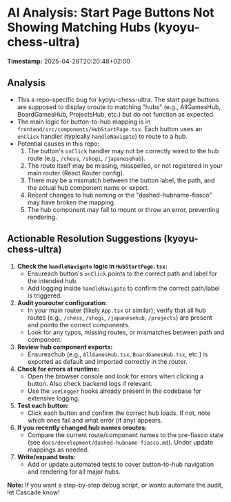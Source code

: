 # AI Analysis: Start Page Buttons Not Showing Matching Hubs (kyoyu-chess-ultra)

**Timestamp:** 2025-04-28T20:20:48+02:00

## Analysis
- This a repo-specific bug for kyoyu-chess-ultra. The start page buttons are supposed to display oroute to matching "hubs" (e.g., AllGamesHub, BoardGamesHub, ProjectsHub, etc.) but do not function as expected.
- The main logic for button-to-hub mapping is in `frontend/src/components/HubStartPage.tsx`. Each button uses an `onClick` handler (typically `handleNavigate`) to route to a hub.
- Potential causes in this repo:
  1. The button's `onClick` handler may not be correctly wired to the hub route (e.g., `/chess`, `/shogi`, `/japanesehub`).
  2. The route itself may be missing, misspelled, or not registered in your main router (React Router config).
  3. There may be a mismatch between the button label, the path, and the actual hub component name or export.
  4. Recent changes to hub naming or the "dashed-hubname-fiasco" may have broken the mapping.
  5. The hub component may fail to mount or throw an error, preventing rendering.

## Actionable Resolution Suggestions (kyoyu-chess-ultra)
1. **Check the `handleNavigate` logic in `HubStartPage.tsx`:**
   - Ensureach button's `onClick` points to the correct path and label for the intended hub.
   - Add logging inside `handleNavigate` to confirm the correct path/label is triggered.
2. **Audit yourouter configuration:**
   - In your main router (likely `App.tsx` or similar), verify that all hub routes (e.g., `/chess`, `/shogi`, `/japanesehub`, `/projects`) are present and pointo the correct components.
   - Look for any typos, missing routes, or mismatches between path and component.
3. **Review hub component exports:**
   - Ensureachub (e.g., `AllGamesHub.tsx`, `BoardGamesHub.tsx`, etc.) is exported as default and imported correctly in the router.
4. **Check for errors at runtime:**
   - Open the browser console and look for errors when clicking a button. Also check backend logs if relevant.
   - Use the `useLogger` hooks already present in the codebase for extensive logging.
5. **Test each button:**
   - Click each button and confirm the correct hub loads. If not, note which ones fail and what error (if any) appears.
6. **If you recently changed hub names oroutes:**
   - Compare the current route/component names to the pre-fiasco state (see `docs/development/dashed-hubname-fiasco.md`). Undor update mappings as needed.
7. **Write/expand tests:**
   - Add or update automated tests to cover button-to-hub navigation and rendering for all major hubs.

**Note:** If you want a step-by-step debug script, or wanto automate the audit, let Cascade know!
